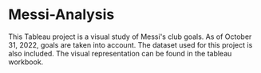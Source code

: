# Messi-Analysis
This Tableau project is a visual study of Messi's club goals.
As of October 31, 2022, goals are taken into account.
The dataset used for this project is also included.
The visual representation can be found in the tableau workbook.

